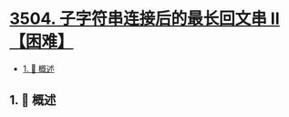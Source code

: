 # [3504. 子字符串连接后的最长回文串 II【困难】](https://github.com/tnotesjs/TNotes.leetcode/tree/main/notes/3504.%20%E5%AD%90%E5%AD%97%E7%AC%A6%E4%B8%B2%E8%BF%9E%E6%8E%A5%E5%90%8E%E7%9A%84%E6%9C%80%E9%95%BF%E5%9B%9E%E6%96%87%E4%B8%B2%20II%E3%80%90%E5%9B%B0%E9%9A%BE%E3%80%91)

<!-- region:toc -->

- [1. 📝 概述](#1--概述)

<!-- endregion:toc -->

## 1. 📝 概述

